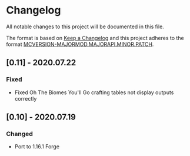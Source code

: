 # Changelog
All notable changes to this project will be documented in this file.

The format is based on [Keep a Changelog](http://keepachangelog.com/en/1.0.0/) and this project adheres to the format [MCVERSION-MAJORMOD.MAJORAPI.MINOR.PATCH](https://mcforge.readthedocs.io/en/1.15.x/conventions/versioning/).

## [0.11] - 2020.07.22
### Fixed
- Fixed Oh The Biomes You'll Go crafting tables not display outputs correctly

## [0.10] - 2020.07.19
### Changed
- Port to 1.16.1 Forge
